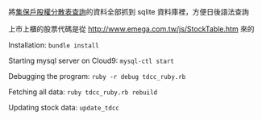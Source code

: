 將[集保戶股權分散表查詢](http://www.tdcc.com.tw/smWeb/QryStock.jsp)的資料全部抓到 sqlite 資料庫裡，方便日後語法查詢

上市上櫃的股票代碼是從 http://www.emega.com.tw/js/StockTable.htm 來的

Installation: `bundle install`

Starting mysql server on Cloud9: `mysql-ctl start`

Debugging the program: `ruby -r debug tdcc_ruby.rb`

Fetching all data: `ruby tdcc_ruby.rb rebuild`

Updating stock data: `update_tdcc`

